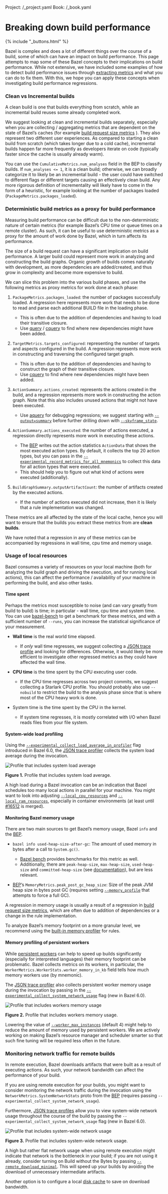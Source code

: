 Project: /_project.yaml
Book: /_book.yaml

# Breaking down build performance

{% include "_buttons.html" %}

Bazel is complex and does a lot of different things over the course of a build,
some of which can have an impact on build performance. This page attempts to map
some of these Bazel concepts to their implications on build performance. While
not extensive, we have included some examples of how to detect build performance
issues through [extracting metrics](/docs/configure/build-performance-metrics)
and what you can do to fix them. With this, we hope you can apply these concepts
when investigating build performance regressions.

### Clean vs Incremental builds

A clean build is one that builds everything from scratch, while an incremental
build reuses some already completed work.

We suggest looking at clean and incremental builds separately, especially when
you are collecting / aggregating metrics that are dependent on the state of
Bazel’s caches (for example
[build request size metrics](#deterministic-build-metrics-as-a-proxy-for-build-performance)
). They also represent two different user experiences. As compared to starting
a clean build from scratch (which takes longer due to a cold cache), incremental
builds happen far more frequently as developers iterate on code (typically
faster since the cache is usually already warm).

You can use the `CumulativeMetrics.num_analyses` field in the BEP to classify
builds. If `num_analyses <= 1`, it is a clean build; otherwise, we can broadly
categorize it to likely be an incremental build - the user could have switched
to different flags or different targets causing an effectively clean build. Any
more rigorous definition of incrementality will likely have to come in the form
of a heuristic, for example looking at the number of packages loaded
(`PackageMetrics.packages_loaded`).

### Deterministic build metrics as a proxy for build performance

Measuring build performance can be difficult due to the non-deterministic nature
of certain metrics (for example Bazel’s CPU time or queue times on a remote
cluster). As such, it can be useful to use deterministic metrics as a proxy for
the amount of work done by Bazel, which in turn affects its performance.

The size of a build request can have a significant implication on build
performance. A larger build could represent more work in analyzing and
constructing the build graphs. Organic growth of builds comes naturally with
development, as more dependencies are added/created, and thus grow in complexity
and become more expensive to build.

We can slice this problem into the various build phases, and use the following
metrics as proxy metrics for work done at each phase:

1. `PackageMetrics.packages_loaded`: the number of packages successfully loaded.
  A regression here represents more work that needs to be done to read and parse
  each additional BUILD file in the loading phase.
   - This is often due to the addition of dependencies and having to load their
     transitive closure.
   - Use [query](/docs/query/quickstart) / [cquery](/docs/query/cquery) to find
     where new dependencies might have been added.

2. `TargetMetrics.targets_configured`: representing the number of targets and
  aspects configured in the build. A regression represents more work in
  constructing and traversing the configured target graph.
   - This is often due to the addition of dependencies and having to construct
     the graph of their transitive closure.
   - Use [cquery](/docs/query/cquery) to find where new
     dependencies might have been added.

3. `ActionSummary.actions_created`: represents the actions created in the build,
  and a regression represents more work in constructing the action graph. Note
  that this also includes unused actions that might not have been executed.
   - Use [aquery](/docs/query/aquery) for debugging regressions;
     we suggest starting with
     [`--output=summary`](/docs/reference/command-line-reference#flag--output)
     before further drilling down with
     [`--skyframe_state`](/docs/reference/command-line-reference#flag--skyframe_state).

4. `ActionSummary.actions_executed`: the number of actions executed, a
  regression directly represents more work in executing these actions.
   - The [BEP](/docs/remote/bep) writes out the action statistics
     `ActionData` that shows the most executed action types. By default, it
     collects the top 20 action types, but you can pass in the
     [`--experimental_record_metrics_for_all_mnemonics`](/docs/reference/command-line-reference#flag--experimental_record_metrics_for_all_mnemonics)
     to collect this data for all action types that were executed.
   - This should help you to figure out what kind of actions were executed
     (additionally).

5. `BuildGraphSummary.outputArtifactCount`: the number of artifacts created by
  the executed actions.
   - If the number of actions executed did not increase, then it is likely that
     a rule implementation was changed.


These metrics are all affected by the state of the local cache, hence you will
want to ensure that the builds you extract these metrics from are
**clean builds**.

We have noted that a regression in any of these metrics can be accompanied by
regressions in wall time, cpu time and memory usage.

### Usage of local resources

Bazel consumes a variety of resources on your local machine (both for analyzing
the build graph and driving the execution, and for running local actions), this
can affect the performance / availability of your machine in performing the
build, and also other tasks.

#### Time spent

Perhaps the metrics most susceptible to noise (and can vary greatly from build
to build) is time; in particular - wall time, cpu time and system time. You can
use [bazel-bench](https://github.com/bazelbuild/bazel-bench) to get
a benchmark for these metrics, and with a sufficient number of `--runs`, you can
increase the statistical significance of your measurement.

- **Wall time** is the real world time elapsed.
   - If _only_ wall time regresses, we suggest collecting a
     [JSON trace profile](/docs/configure/json-trace-profile) and looking for
     differences. Otherwise, it would likely be more efficient to investigate
     other regressed metrics as they could have affected the wall time.

- **CPU time** is the time spent by the CPU executing user code.
   - If the CPU time regresses across two project commits, we suggest collecting
     a Starlark CPU profile. You should probably also use `--nobuild` to
     restrict the build to the analysis phase since that is where most of the
     CPU heavy work is done.

- System time is the time spent by the CPU in the kernel.
   - If system time regresses, it is mostly correlated with I/O when Bazel reads
     files from your file system.

#### System-wide load profiling

Using the
[`--experimental_collect_load_average_in_profiler`](https://github.com/bazelbuild/bazel/blob/release-6.0.0/src/main/java/com/google/devtools/build/lib/runtime/CommonCommandOptions.java#L306-L312)
flag introduced in Bazel 6.0, the [JSON trace profiler](/docs/configure/json-trace-profile) collects the
system load average during the invocation.

![Profile that includes system load average](/docs/images/json-trace-profile-system-load-average.png "Profile that includes system load average")

**Figure 1.** Profile that includes system load average.

A high load during a Bazel invocation can be an indication that Bazel schedules
too many local actions in parallel for your machine. You might want to look into
adjusting
[`--local_cpu_resources`](/docs/reference/command-line-reference#flag--local_cpu_resources)
and [`--local_ram_resources`](/docs/reference/command-line-reference#flag--local_ram_resources),
especially in container environments (at least until
[#16512](https://github.com/bazelbuild/bazel/pull/16512) is merged).


#### Monitoring Bazel memory usage

There are two main sources to get Bazel’s memory usage, Bazel `info` and the
[BEP](/docs/remote/bep).

- `bazel info used-heap-size-after-gc`: The amount of used memory in bytes after
  a call to `System.gc()`.
   - [Bazel bench](https://github.com/bazelbuild/bazel-bench)
     provides benchmarks for this metric as well.
   - Additionally, there are `peak-heap-size`, `max-heap-size`, `used-heap-size`
     and `committed-heap-size` (see
     [documentation](/docs/user-manual#configuration-independent-data)), but are
     less relevant.

- [BEP](/docs/remote/bep)’s
  `MemoryMetrics.peak_post_gc_heap_size`: Size of the peak JVM heap size in
  bytes post GC (requires setting
  [`--memory_profile`](/docs/reference/command-line-reference#flag--memory_profile)
  that attempts to force a full GC).

A regression in memory usage is usually a result of a regression in
[build request size metrics](#deterministic-build-metrics-as-a-proxy-for-build-performance),
which are often due to addition of dependencies or a change in the rule
implementation.

To analyze Bazel’s memory footprint on a more granular level, we recommend using
the [built-in memory profiler](/docs/rules/performance#memory-profiling)
for rules.

#### Memory profiling of persistent workers

While [persistent workers](/docs/remote/persistent) can help to speed up builds
significantly (especially for interpreted languages) their memory footprint can
be problematic. Bazel collects metrics on its workers, in particular, the
`WorkerMetrics.WorkerStats.worker_memory_in_kb` field tells how much memory
workers use (by mnemonic).

The [JSON trace profiler](/docs/configure/json-trace-profile) also collects
persistent worker memory usage during the invocation by passing in the
[`--experimental_collect_system_network_usage`](https://github.com/bazelbuild/bazel/blob/release-6.0.0/src/main/java/com/google/devtools/build/lib/runtime/CommonCommandOptions.java#L314-L320)
flag (new in Bazel 6.0).

![Profile that includes workers memory usage](/docs/images/json-trace-profile-workers-memory-usage.png "Profile that includes workers memory usage")

**Figure 2.** Profile that includes workers memory usage.

Lowering the value of
[`--worker_max_instances`](/docs/reference/command-line-reference#flag--worker_max_instances)
(default 4) might help to reduce
the amount of memory used by persistent workers. We are actively working on
making Bazel’s resource manager and scheduler smarter so that such fine tuning
will be required less often in the future.

### Monitoring network traffic for remote builds

In remote execution, Bazel downloads artifacts that were built as a result of
executing actions. As such, your network bandwidth can affect the performance
of your build.

If you are using remote execution for your builds, you might want to consider
monitoring the network traffic during the invocation using the
`NetworkMetrics.SystemNetworkStats` proto from the [BEP](/docs/remote/bep)
(requires passing `--experimental_collect_system_network_usage`).

Furthermore, [JSON trace profiles](/docs/configure/json-trace-profile) allow you
to view system-wide network usage throughout the course of the build by passing
the `--experimental_collect_system_network_usage` flag (new in Bazel 6.0).

![Profile that includes system-wide network usage](/docs/images/json-trace-profile-network-usage.png "Profile that includes system-wide network usage")

**Figure 3.** Profile that includes system-wide network usage.

A high but rather flat network usage when using remote execution might indicate
that network is the bottleneck in your build; if you are not using it already,
consider turning on Build without the Bytes by passing
[`--remote_download_minimal`](/docs/reference/command-line-reference#flag--remote_download_minimal).
This will speed up your builds by avoiding the download of unnecessary intermediate artifacts.

Another option is to configure a local
[disk cache](/docs/reference/command-line-reference#flag--disk_cache) to save on
download bandwidth.
